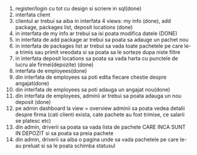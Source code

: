 1) register/login cu tot cu design si scriere in sql(done)
2) interfata client
3) clientul ar trebui sa aiba in interfata 4 views: my info (done), add package, packages list, deposit locations (done)
4) in interfata de my info ar trebui sa isi poata modifica datele (DONE)
5) in interfata de add package ar trebui sa poata sa adauge un pachet nou
6) in interfata de packages list ar trebui sa vada toate pachetele pe care le-a trimis sau primit vreodata si sa poata sa le sorteze dupa niste filtre
7) in interfata deposit locations sa poata sa vada harta cu punctele de lucru ale firmei(depozite) (done)
8) interfata de employees(done)
9) din interfata de employees sa poti edita fiecare chestie despre angajat(done)
10) din interfata de employees sa poti adauga un angajat nou(done)
11) din interfata de employees, adminii ar trebui sa poata adauga un nou deposit (done)
12) pe admin dashboard la view = overview adminii sa poata vedea detalii despre firma (cati clienti exista, cate pachete au fost trimise, ce salarii se platesc etc)
13) din admin, driverii sa poata sa vada lista de pachete CARE INCA SUNT IN DEPOZIT si sa poata sa preia pachete
14) din admin, driverii sa aiba o pagina unde sa vada pachetele pe care le-au preluat si sa le poata schimba statusul